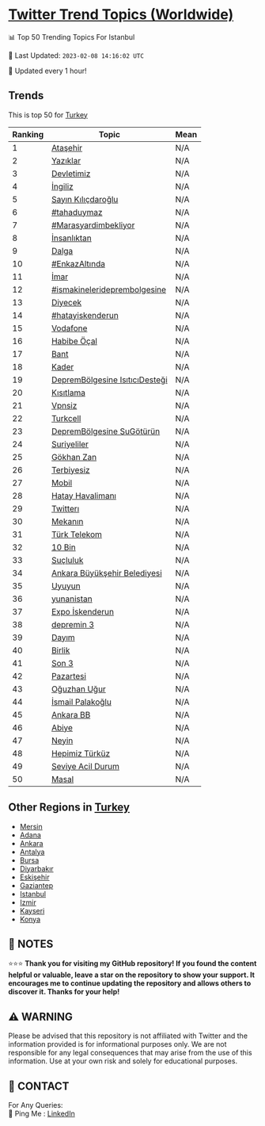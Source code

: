 [Twitter Trend Topics (Worldwide)](https://github.com/ErcinDedeoglu/Twitter-Trend-Topics)
==========


📊 Top 50 Trending Topics For Istanbul

📆 Last Updated: `2023-02-08 14:16:02 UTC`

🔧 Updated every 1 hour!


## Trends

This is top 50 for [Turkey](</Turkey>)

| Ranking | Topic | Mean |
| ------- | ------------ | ------------ |
| 1 | [Ataşehir](http://twitter.com/search?q=Ata%c5%9fehir) | N/A |
| 2 | [Yazıklar](http://twitter.com/search?q=Yaz%c4%b1klar) | N/A |
| 3 | [Devletimiz](http://twitter.com/search?q=Devletimiz) | N/A |
| 4 | [İngiliz](http://twitter.com/search?q=%c4%b0ngiliz) | N/A |
| 5 | [Sayın Kılıçdaroğlu](http://twitter.com/search?q=Say%c4%b1n+K%c4%b1l%c4%b1%c3%a7daro%c4%9flu) | N/A |
| 6 | [#tahaduymaz](http://twitter.com/search?q=%23tahaduymaz) | N/A |
| 7 | [#Marasyardimbekliyor](http://twitter.com/search?q=%23Marasyardimbekliyor) | N/A |
| 8 | [İnsanlıktan](http://twitter.com/search?q=%c4%b0nsanl%c4%b1ktan) | N/A |
| 9 | [Dalga](http://twitter.com/search?q=Dalga) | N/A |
| 10 | [#EnkazAltında](http://twitter.com/search?q=%23EnkazAlt%c4%b1nda) | N/A |
| 11 | [İmar](http://twitter.com/search?q=%c4%b0mar) | N/A |
| 12 | [#ismakinelerideprembolgesine](http://twitter.com/search?q=%23ismakinelerideprembolgesine) | N/A |
| 13 | [Diyecek](http://twitter.com/search?q=Diyecek) | N/A |
| 14 | [#hatayiskenderun](http://twitter.com/search?q=%23hatayiskenderun) | N/A |
| 15 | [Vodafone](http://twitter.com/search?q=Vodafone) | N/A |
| 16 | [Habibe Öçal](http://twitter.com/search?q=Habibe+%c3%96%c3%a7al) | N/A |
| 17 | [Bant](http://twitter.com/search?q=Bant) | N/A |
| 18 | [Kader](http://twitter.com/search?q=Kader) | N/A |
| 19 | [DepremBölgesine IsıtıcıDesteği](http://twitter.com/search?q=DepremB%c3%b6lgesine+Is%c4%b1t%c4%b1c%c4%b1Deste%c4%9fi) | N/A |
| 20 | [Kısıtlama](http://twitter.com/search?q=K%c4%b1s%c4%b1tlama) | N/A |
| 21 | [Vpnsiz](http://twitter.com/search?q=Vpnsiz) | N/A |
| 22 | [Turkcell](http://twitter.com/search?q=Turkcell) | N/A |
| 23 | [DepremBölgesine SuGötürün](http://twitter.com/search?q=DepremB%c3%b6lgesine+SuG%c3%b6t%c3%bcr%c3%bcn) | N/A |
| 24 | [Suriyeliler](http://twitter.com/search?q=Suriyeliler) | N/A |
| 25 | [Gökhan Zan](http://twitter.com/search?q=G%c3%b6khan+Zan) | N/A |
| 26 | [Terbiyesiz](http://twitter.com/search?q=Terbiyesiz) | N/A |
| 27 | [Mobil](http://twitter.com/search?q=Mobil) | N/A |
| 28 | [Hatay Havalimanı](http://twitter.com/search?q=Hatay+Havaliman%c4%b1) | N/A |
| 29 | [Twitterı](http://twitter.com/search?q=Twitter%c4%b1) | N/A |
| 30 | [Mekanın](http://twitter.com/search?q=Mekan%c4%b1n) | N/A |
| 31 | [Türk Telekom](http://twitter.com/search?q=T%c3%bcrk+Telekom) | N/A |
| 32 | [10 Bin](http://twitter.com/search?q=10+Bin) | N/A |
| 33 | [Suçluluk](http://twitter.com/search?q=Su%c3%a7luluk) | N/A |
| 34 | [Ankara Büyükşehir Belediyesi](http://twitter.com/search?q=Ankara+B%c3%bcy%c3%bck%c5%9fehir+Belediyesi) | N/A |
| 35 | [Uyuyun](http://twitter.com/search?q=Uyuyun) | N/A |
| 36 | [yunanistan](http://twitter.com/search?q=yunanistan) | N/A |
| 37 | [Expo İskenderun](http://twitter.com/search?q=Expo+%c4%b0skenderun) | N/A |
| 38 | [depremin 3](http://twitter.com/search?q=depremin+3) | N/A |
| 39 | [Dayım](http://twitter.com/search?q=Day%c4%b1m) | N/A |
| 40 | [Birlik](http://twitter.com/search?q=Birlik) | N/A |
| 41 | [Son 3](http://twitter.com/search?q=Son+3) | N/A |
| 42 | [Pazartesi](http://twitter.com/search?q=Pazartesi) | N/A |
| 43 | [Oğuzhan Uğur](http://twitter.com/search?q=O%c4%9fuzhan+U%c4%9fur) | N/A |
| 44 | [İsmail Palakoğlu](http://twitter.com/search?q=%c4%b0smail+Palako%c4%9flu) | N/A |
| 45 | [Ankara BB](http://twitter.com/search?q=Ankara+BB) | N/A |
| 46 | [Abiye](http://twitter.com/search?q=Abiye) | N/A |
| 47 | [Neyin](http://twitter.com/search?q=Neyin) | N/A |
| 48 | [Hepimiz Türküz](http://twitter.com/search?q=Hepimiz+T%c3%bcrk%c3%bcz) | N/A |
| 49 | [Seviye Acil Durum](http://twitter.com/search?q=Seviye+Acil+Durum) | N/A |
| 50 | [Masal](http://twitter.com/search?q=Masal) | N/A |



## Other Regions in [Turkey](</Turkey>)

* [Mersin](</Turkey/Mersin.md>)
* [Adana](</Turkey/Adana.md>)
* [Ankara](</Turkey/Ankara.md>)
* [Antalya](</Turkey/Antalya.md>)
* [Bursa](</Turkey/Bursa.md>)
* [Diyarbakır](</Turkey/Diyarbakır.md>)
* [Eskişehir](</Turkey/Eskişehir.md>)
* [Gaziantep](</Turkey/Gaziantep.md>)
* [Istanbul](</Turkey/Istanbul.md>)
* [Izmir](</Turkey/Izmir.md>)
* [Kayseri](</Turkey/Kayseri.md>)
* [Konya](</Turkey/Konya.md>)



## 📝 NOTES

⭐⭐⭐ **Thank you for visiting my GitHub repository! If you found the content helpful or valuable, leave a star on the repository to show your support. It encourages me to continue updating the repository and allows others to discover it. Thanks for your help!**


## ⚠️ WARNING

Please be advised that this repository is not affiliated with Twitter and the information provided is for informational purposes only. We are not responsible for any legal consequences that may arise from the use of this information. Use at your own risk and solely for educational purposes.


## 📨 CONTACT

 For Any Queries:  
            🏓 Ping Me : [LinkedIn](https://www.linkedin.com/in/ercindedeoglu/)
